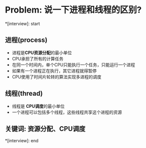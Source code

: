 # Problem: 说一下进程和线程的区别?

*[interview]: start
## 进程(process)
- 进程是**CPU资源分配**的最小单位
- CPU承担了所有的计算任务
- 在同一个时间内，单个CPU只能执行一个任务，只能运行一个进程
- 如果有一个进程正在执行，其它进程就得暂停
- CPU使用了时间片轮转的算法实现多进程的调度

## 线程(thread)
- 线程是 **CPU调度**的最小单位
- 一个进程可以包括多个线程，这些线程共享这个进程的资源

## 关键词: 资源分配、CPU调度
*[interview]: end
